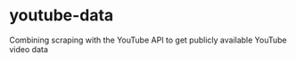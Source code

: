 # youtube-data
Combining scraping with the YouTube API to get publicly available YouTube video data
